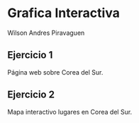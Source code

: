 # Grafica Interactiva

Wilson Andres Piravaguen

## Ejercicio 1

Página web sobre Corea del Sur.

## Ejercicio 2

Mapa interactivo lugares en Corea del Sur.